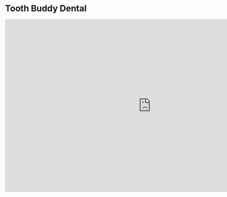 # Tooth Buddy Dental

<iframe src="https://docs.google.com/presentation/d/e/2PACX-1vR5k188am3WTUFTzT3NhSkaHhwDJUfiSzwMJrqQ6RHKu0rEA6T724iYdl2kNEY4kZBfeZ6SHtmUEdJo/embed?start=false&loop=false&delayms=3000" frameborder="0" width="960" height="569" allowfullscreen="true" mozallowfullscreen="true" webkitallowfullscreen="true"></iframe>

